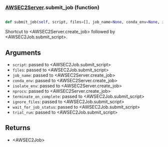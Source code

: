 ### [AWSEC2Server](AWSEC2Server.md).submit_job (function)


```py

def submit_job(self, script, files=[], job_name=None, conda_env=None, isolate_env=False, nprocs=4, terminate_on_complete=True, ignore_files=[], wait_for_job_status=False, trial_run=False)

```



Shortcut to &lt;AWSEC2Server.create_job&gt; followed by &lt;AWSEC2Job.submit_script&gt;.

Arguments
--------------
* `script`: passed to &lt;AWSEC2Job.submit_script&gt;
* `files`: passed to &lt;AWSEC2Job.submit_script&gt;
* `job_name`: passed to &lt;AWSEC2Server.create_job&gt;
* `conda_env`: passed to &lt;AWSEC2Server.create_job&gt;
* `isolate_env`: passed to &lt;AWSEC2Server.create_job&gt;
* `nprocs`: passed to &lt;AWSEC2Server.create_job&gt;
* `terminate_on_complete`: passed to &lt;AWSEC2Job.submit_script&gt;
* `ignore_files`: passed to &lt;AWSEC2Job.submit_script&gt;
* `wait_for_job_status`: passed to &lt;AWSEC2Job.submit_script&gt;
* `trial_run`: passed to &lt;AWSEC2Job.submit_script&gt;

Returns
--------------
* &lt;AWSEC2Job&gt;

